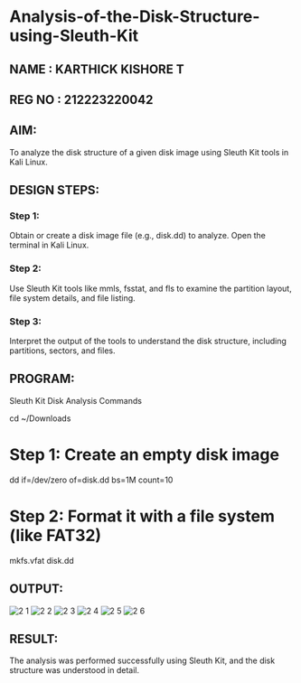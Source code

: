 # Analysis-of-the-Disk-Structure-using-Sleuth-Kit
## NAME : KARTHICK KISHORE T
## REG NO : 212223220042
## AIM:
To analyze the disk structure of a given disk image using Sleuth Kit tools in Kali Linux.

## DESIGN STEPS:
### Step 1:
Obtain or create a disk image file (e.g., disk.dd) to analyze. Open the terminal in Kali Linux.

### Step 2:
Use Sleuth Kit tools like mmls, fsstat, and fls to examine the partition layout, file system details, and file listing.

### Step 3:
Interpret the output of the tools to understand the disk structure, including partitions, sectors, and files.

## PROGRAM:
Sleuth Kit Disk Analysis Commands

cd ~/Downloads

# Step 1: Create an empty disk image
dd if=/dev/zero of=disk.dd bs=1M count=10

# Step 2: Format it with a file system (like FAT32)
mkfs.vfat disk.dd

## OUTPUT:

![2 1](https://github.com/user-attachments/assets/f5a47770-ea88-4caf-8a23-82cc25ab073a)
![2 2](https://github.com/user-attachments/assets/9ebf2df4-a76f-4e96-8b70-9d0d053259e7)
![2 3](https://github.com/user-attachments/assets/7868a939-3c31-4e7b-aee5-1301d9a5d90d)
![2 4](https://github.com/user-attachments/assets/fdb7632a-a96c-494c-8401-26a0a14ae4ab)
![2 5](https://github.com/user-attachments/assets/b4149251-c9ab-4fb9-8650-db8c5ae613e6)
![2 6](https://github.com/user-attachments/assets/70a470ee-dd25-4066-8f1a-36f29da21321)



## RESULT:
The analysis was performed successfully using Sleuth Kit, and the disk structure was understood in detail.
